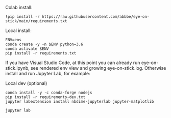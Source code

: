 Colab install:
```
!pip install -r https://raw.githubusercontent.com/abbbe/eye-on-stick/main/requirements.txt
```

Local install:
```
ENV=eos
conda create -y -n $ENV python=3.6
conda activate $ENV
pip install -r requirements.txt
```

If you have Visual Studio Code, at this point you can already run eye-on-stick.ipynb, see rendered env view and growing eye-on-stick.log.
Otherwise install and run Jupyter Lab, for example:

Local dev (optional)
```
conda install -y -c conda-forge nodejs
pip install -r requirements-dev.txt
jupyter labextension install nbdime-jupyterlab jupyter-matplotlib

jupyter lab
```